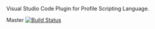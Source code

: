 Visual Studio Code Plugin for Profile Scripting Language.

Master [![Build Status](https://travis-ci.org/ing-bank/vscode-psl.svg?branch=master)](https://travis-ci.org/ing-bank/vscode-psl)
